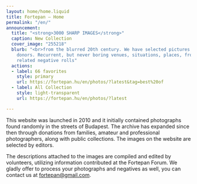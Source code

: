 ```yaml
---
layout: home/home.liquid
title: Fortepan — Home
permalink: "/en/"
announcement:
  title: "<strong>3000 SHARP IMAGES</strong>"
  caption: New Collection
  cover_image: "255218"
  blurb: "<br>from the blurred 20th century. We have selected pictures from over forty
    donors. Recurrent, but never boring venues, situations, places, from some haphazardly
    related negative rolls"
  actions:
  - label: 66 favorites
    style: primary
    url: https://fortepan.hu/en/photos/?latest&tag=best%20of
  - label: All Collection
    style: light-transparent
    url: https://fortepan.hu/en/photos/?latest

---
```

This website was launched in 2010 and it initially contained photographs found randomly in the streets of Budapest. The archive has expanded since then through donations from families, amateur and professional photographers, along with public collections. The images on the website are selected by editors.

The descriptions attached to the images are compiled and edited by volunteers, utilizing information contributed at the Fortepan Forum. We gladly offer to process your photographs and negatives as well, you can contact us at [fortepan@gmail.com](mailto:fortepan@gmail.com).